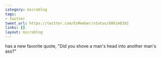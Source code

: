 ```yaml
---
category: microblog
tags:
- twitter
tweet_url: https://twitter.com/ExMember/status/880140192
links: []
layout: microblog
---
```

has a new favorite quote, "Did you shove a man's head into another man's ass?"
